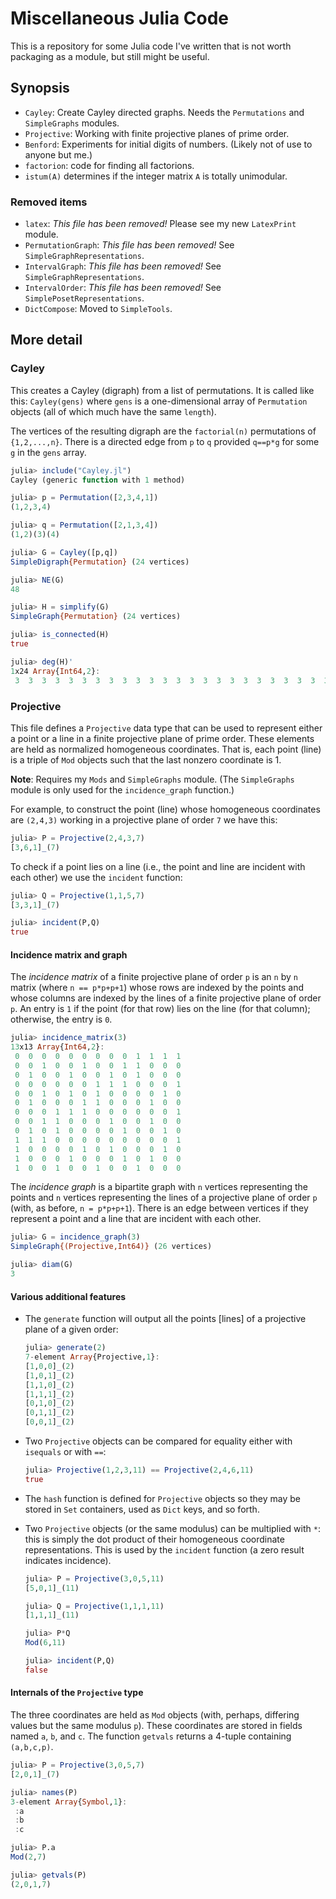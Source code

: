 # Miscellaneous Julia Code


This is a repository for some Julia code I've written that is not
worth packaging as a module, but still might be useful.

## Synopsis

* `Cayley`: Create Cayley directed graphs. Needs the `Permutations`
  and `SimpleGraphs` modules.
* `Projective`: Working with finite projective planes of prime
  order.
* `Benford`: Experiments for initial digits of numbers.
  (Likely not of use to anyone but me.)
* `factorion`: code for finding all factorions.
* `istum(A)` determines if the integer matrix `A` is totally unimodular.

### Removed items

* `latex`: *This file has been removed!* Please see my new
  `LatexPrint` module.
* `PermutationGraph`: *This file has been removed!*
  See `SimpleGraphRepresentations`.
* `IntervalGraph`: *This file has been removed!* See
  `SimpleGraphRepresentations`.
* `IntervalOrder`: *This file has been removed!* See
`SimplePosetRepresentations`.
* `DictCompose`: Moved to `SimpleTools`.

## More detail

### Cayley

This creates a Cayley (digraph) from a list of permutations. It is
called like this: `Cayley(gens)` where `gens` is a one-dimensional
array of `Permutation` objects (all of which much have the same
`length`).

The vertices of the resulting digraph are the `factorial(n)`
permutations of `{1,2,...,n}`. There is a directed edge from `p` to
`q` provided `q==p*g` for some `g` in the `gens` array.

```julia
julia> include("Cayley.jl")
Cayley (generic function with 1 method)

julia> p = Permutation([2,3,4,1])
(1,2,3,4)

julia> q = Permutation([2,1,3,4])
(1,2)(3)(4)

julia> G = Cayley([p,q])
SimpleDigraph{Permutation} (24 vertices)

julia> NE(G)
48

julia> H = simplify(G)
SimpleGraph{Permutation} (24 vertices)

julia> is_connected(H)
true

julia> deg(H)'
1x24 Array{Int64,2}:
 3  3  3  3  3  3  3  3  3  3  3  3  3  3  3  3  3  3  3  3  3  3  3  3
```

### Projective

This file defines a `Projective` data type that can be used to
represent either a point or a line in a finite projective plane of
prime order. These elements are held as normalized homogeneous
coordinates. That is, each point (line) is a triple of `Mod` objects
such that the last nonzero coordinate is 1.

**Note**: Requires my `Mods` and `SimpleGraphs` module. (The
`SimpleGraphs` module is only used for the `incidence_graph` function.)

For example, to construct the point (line) whose homogeneous
coordinates are `(2,4,3)` working in a projective plane of order `7`
we have this:
```julia
julia> P = Projective(2,4,3,7)
[3,6,1]_(7)
```

To check if a point lies on a line (i.e., the point and line are
incident with each other) we use the `incident` function:
```julia
julia> Q = Projective(1,1,5,7)
[3,3,1]_(7)

julia> incident(P,Q)
true
```

#### Incidence matrix and graph

The *incidence matrix* of a finite projective plane of order `p` is an
`n` by `n` matrix (where `n == p*p+p+1`) whose rows are indexed by
the points and whose columns are indexed by the lines of a finite
projective plane of order `p`. An entry is `1` if the point (for that
row) lies on the line (for that column); otherwise, the entry is `0`.
```julia
julia> incidence_matrix(3)
13x13 Array{Int64,2}:
 0  0  0  0  0  0  0  0  0  1  1  1  1
 0  0  1  0  0  1  0  0  1  1  0  0  0
 0  1  0  0  1  0  0  1  0  1  0  0  0
 0  0  0  0  0  0  1  1  1  0  0  0  1
 0  0  1  0  1  0  1  0  0  0  0  1  0
 0  1  0  0  0  1  1  0  0  0  1  0  0
 0  0  0  1  1  1  0  0  0  0  0  0  1
 0  0  1  1  0  0  0  1  0  0  1  0  0
 0  1  0  1  0  0  0  0  1  0  0  1  0
 1  1  1  0  0  0  0  0  0  0  0  0  1
 1  0  0  0  0  1  0  1  0  0  0  1  0
 1  0  0  0  1  0  0  0  1  0  1  0  0
 1  0  0  1  0  0  1  0  0  1  0  0  0
```

The *incidence graph* is a bipartite graph with `n` vertices
representing the points and `n` vertices representing the lines of a
projective plane of order `p` (with, as before, `n = p*p+p+1`). There
is an edge between vertices if they represent a point and a line that
are incident with each other.
```julia
julia> G = incidence_graph(3)
SimpleGraph{(Projective,Int64)} (26 vertices)

julia> diam(G)
3
```

#### Various additional features

+ The `generate` function will output all the points [lines] of a
  projective plane of a given order:

  ```julia
  julia> generate(2)
  7-element Array{Projective,1}:
  [1,0,0]_(2)
  [1,0,1]_(2)
  [1,1,0]_(2)
  [1,1,1]_(2)
  [0,1,0]_(2)
  [0,1,1]_(2)
  [0,0,1]_(2)
  ```

+ Two `Projective` objects can be compared for equality either with
  `isequals` or with `==`:
  ```julia
  julia> Projective(1,2,3,11) == Projective(2,4,6,11)
  true
  ```
+ The `hash` function is defined for `Projective` objects so they may
  be stored in `Set` containers, used as `Dict` keys, and so forth.
+ Two `Projective` objects (or the same modulus) can be multiplied
  with `*`: this is simply the dot product of their homogeneous
  coordinate representations. This is used by the `incident` function
  (a zero result indicates incidence).
  ```julia
  julia> P = Projective(3,0,5,11)
  [5,0,1]_(11)

  julia> Q = Projective(1,1,1,11)
  [1,1,1]_(11)

  julia> P*Q
  Mod(6,11)

  julia> incident(P,Q)
  false
  ```


#### Internals of the `Projective` type

The three coordinates are held as `Mod` objects (with, perhaps,
differing values but the same modulus `p`). These coordinates are
stored in fields named `a`, `b`, and `c`. The function `getvals`
returns a 4-tuple containing `(a,b,c,p)`.
```julia
julia> P = Projective(3,0,5,7)
[2,0,1]_(7)

julia> names(P)
3-element Array{Symbol,1}:
 :a
 :b
 :c

julia> P.a
Mod(2,7)

julia> getvals(P)
(2,0,1,7)
```
